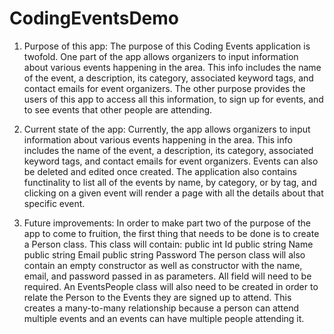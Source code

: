# CodingEventsDemo

1. Purpose of this app:
    The purpose of this Coding Events application is twofold. One part of the app allows organizers to input information about various events happening in the area. This info includes the name of the event, a description, its category, associated keyword tags, and contact emails for event organizers. The other purpose provides the users of this app to access all this information, to sign up for events, and to see events that other people are attending.
    
2. Current state of the app:
    Currently, the app allows organizers to input information about various events happening in the area. This info includes the name of the event, a description, its category, associated keyword tags, and contact emails for event organizers. Events can also be deleted and edited once created. The application also contains functinality to list all of the events by name, by category, or by tag, and clicking on a given event will render a page with all the details about that specific event.

3. Future improvements:
    In order to make part two of the purpose of the app to come to fruition, the first thing that needs to be done is to create a Person class. This class will contain:
    public int Id
    public string Name
    public string Email
    public string Password
The person class will also contain an empty constructor as well as constructor with the name, email, and password passed in as parameters. All field will need to be required.
An EventsPeople class will also need to be created in order to relate the Person to the Events they are signed up to attend. This creates a many-to-many relationship because a person can attend multiple events and an events can have multiple people attending it.
